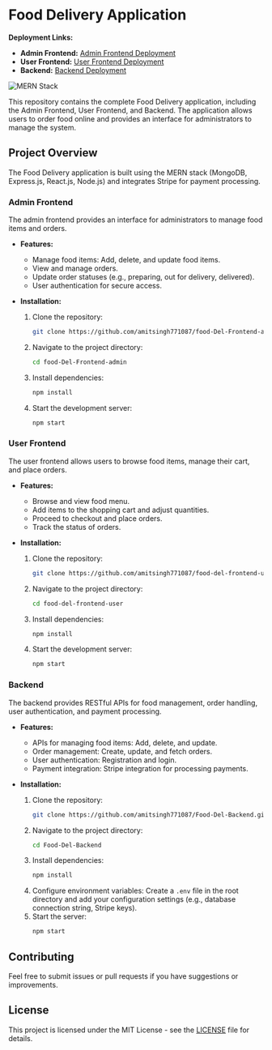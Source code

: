 # Food Delivery Application

**Deployment Links:**

- **Admin Frontend:** [Admin Frontend Deployment](https://your-deployment-link.com) <!-- Replace with your admin frontend deployment link -->
- **User Frontend:** [User Frontend Deployment](https://your-deployment-link.com) <!-- Replace with your user frontend deployment link -->
- **Backend:** [Backend Deployment](https://your-deployment-link.com) <!-- Replace with your backend deployment link -->

![MERN Stack](https://your-logo-url.com/mern-logo.png) <!-- Replace with your MERN stack logo URL -->

This repository contains the complete Food Delivery application, including the Admin Frontend, User Frontend, and Backend. The application allows users to order food online and provides an interface for administrators to manage the system.

## Project Overview

The Food Delivery application is built using the MERN stack (MongoDB, Express.js, React.js, Node.js) and integrates Stripe for payment processing.

### Admin Frontend

The admin frontend provides an interface for administrators to manage food items and orders.

- **Features:**
  - Manage food items: Add, delete, and update food items.
  - View and manage orders.
  - Update order statuses (e.g., preparing, out for delivery, delivered).
  - User authentication for secure access.

- **Installation:**
  1. Clone the repository:
     ```bash
     git clone https://github.com/amitsingh771087/food-Del-Frontend-admin.git
     ```
  2. Navigate to the project directory:
     ```bash
     cd food-Del-Frontend-admin
     ```
  3. Install dependencies:
     ```bash
     npm install
     ```
  4. Start the development server:
     ```bash
     npm start
     ```

### User Frontend

The user frontend allows users to browse food items, manage their cart, and place orders.

- **Features:**
  - Browse and view food menu.
  - Add items to the shopping cart and adjust quantities.
  - Proceed to checkout and place orders.
  - Track the status of orders.

- **Installation:**
  1. Clone the repository:
     ```bash
     git clone https://github.com/amitsingh771087/food-del-frontend-user.git
     ```
  2. Navigate to the project directory:
     ```bash
     cd food-del-frontend-user
     ```
  3. Install dependencies:
     ```bash
     npm install
     ```
  4. Start the development server:
     ```bash
     npm start
     ```

### Backend

The backend provides RESTful APIs for food management, order handling, user authentication, and payment processing.

- **Features:**
  - APIs for managing food items: Add, delete, and update.
  - Order management: Create, update, and fetch orders.
  - User authentication: Registration and login.
  - Payment integration: Stripe integration for processing payments.

- **Installation:**
  1. Clone the repository:
     ```bash
     git clone https://github.com/amitsingh771087/Food-Del-Backend.git
     ```
  2. Navigate to the project directory:
     ```bash
     cd Food-Del-Backend
     ```
  3. Install dependencies:
     ```bash
     npm install
     ```
  4. Configure environment variables:
     Create a `.env` file in the root directory and add your configuration settings (e.g., database connection string, Stripe keys).
  5. Start the server:
     ```bash
     npm start
     ```

## Contributing

Feel free to submit issues or pull requests if you have suggestions or improvements.

## License

This project is licensed under the MIT License - see the [LICENSE](LICENSE) file for details.
